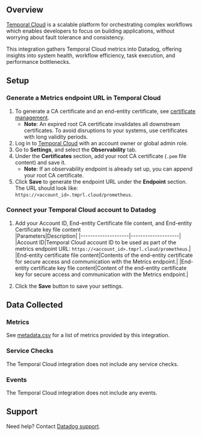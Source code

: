 ## Overview

[Temporal Cloud][1] is a scalable platform for orchestrating complex workflows which enables developers to focus on building applications, without worrying about fault tolerance and consistency.

This integration gathers Temporal Cloud metrics into Datadog, offering insights into system health, workflow efficiency, task execution, and performance bottlenecks.

## Setup

### Generate a Metrics endpoint URL in Temporal Cloud

1. To generate a CA certificate and an end-entity certificate, see [certificate management][2].
    - **Note**: An expired root CA certificate invalidates all downstream certificates. To avoid disruptions to your systems, use certificates with long validity periods.
2. Log in to [Temporal Cloud][3] with an account owner or global admin role.
3. Go to **Settings**, and select the **Observability** tab.
4. Under the **Certificates** section, add your root CA certificate (`.pem` file content) and save it.
    - **Note**: If an observability endpoint is already set up, you can append your root CA certificate.
5. Click **Save** to generate the endpoint URL under the **Endpoint** section. The URL should look like: `https://<account_id>.tmprl.cloud/prometheus`.


### Connect your Temporal Cloud account to Datadog

1. Add your Account ID, End-entity Certificate file content, and End-entity Certificate key file content    
    |Parameters|Description|
    |--------------------|--------------------|
    |Account ID|Temporal Cloud account ID to be used as part of the metrics endpoint URL: `https://<account_id>.tmprl.cloud/prometheus`.|
    |End-entity certificate file content|Contents of the end-entity certificate for secure access and communication with the Metrics endpoint.|
    |End-entity certificate key file content|Content of the end-entity certificate key for secure access and communication with the Metrics endpoint.|

2. Click the **Save** button to save your settings.


## Data Collected

### Metrics

See [metadata.csv][4] for a list of metrics provided by this integration.


### Service Checks

The Temporal Cloud integration does not include any service checks.

### Events

The Temporal Cloud integration does not include any events.

## Support

Need help? Contact [Datadog support][5].

[1]: https://temporal.io/cloud/
[2]: https://docs.temporal.io/cloud/certificates#use-certstrap/
[3]: https://cloud.temporal.io/
[4]: https://github.com/DataDog/integrations-core/blob/master/temporal_cloud/metadata.csv
[5]: https://docs.datadoghq.com/help/
